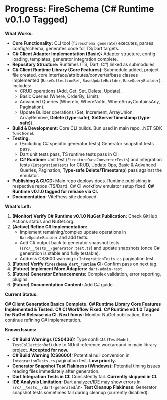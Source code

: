 <!-- Version: 1.11 | Last Updated: 2025-04-06 | Updated By: Cline -->
# Progress: FireSchema (C# Runtime v0.1.0 Tagged)

**What Works:**

-   **Core Functionality:** CLI tool (`fireschema generate`) executes, parses config/schema, generates code for TS/Dart targets.
-   **C# Client Adapter Implementation (Basic):** Adapter structure, config loading, templates, generator integration complete.
-   **Repository Structure:** Runtimes (TS, Dart, C#) linked as submodules.
-   **C# Client Runtime Library (Core Features):** Submodule added, project file created, core interface/attributes/converter/base classes implemented (`BaseCollectionRef`, `BaseUpdateBuilder`, `BaseQueryBuilder`). Includes:
    -   CRUD operations (Add, Get, Set, Delete, Update).
    -   Basic Queries (Where, OrderBy, Limit).
    -   Advanced Queries (WhereIn, WhereNotIn, WhereArrayContainsAny, Pagination).
    -   Update Builder operations (Set, Increment, ArrayUnion, ArrayRemove, **Delete (type-safe)**, **SetServerTimestamp (type-safe)**).
-   **Build &amp; Development:** Core CLI builds. Bun used in main repo. .NET SDK functional.
-   **Testing:**
    -   (Excluding C# specific generator tests) Generator snapshot tests pass.
    -   Dart unit tests pass, TS runtime tests pass in CI.
    -   **C# Runtime:** Unit test (`FirestoreDataConverterTests`) and integration tests (`IntegrationTests` for CRUD, Update Ops, Basic &amp; Advanced Queries, Pagination, **Type-safe Delete/Timestamp**) pass against the emulator.
-   **Publishing &amp; CI/CD:** Main repo deploys docs. Runtime publishing in respective repos (TS/Dart). C# CI workflow emulator setup fixed. **C# Runtime v0.1.0 tagged for release via CI.**
-   **Documentation:** VitePress site deployed.

**What's Left:**

1.  **(Monitor) Verify C# Runtime v0.1.0 NuGet Publication:** Check GitHub Actions status and NuGet.org.
2.  **(Active) Refine C# Implementation:**
    -   Implement remaining/complex update operations in `BaseUpdateBuilder` and add tests.
    -   Add C# output back to generator snapshot tests (`src/__tests__/generator.test.ts`) and update snapshots (once C# generation is stable and fully testable).
    -   Address CS8600 warning in `IntegrationTests.cs` pagination test.
3.  **(Future) Verify `fireschema_dart_runtime` CI:** Confirm pass on next tag.
4.  **(Future) Implement More Adapters:** `dart-admin-rest`.
5.  **(Future) Generator Enhancements:** Complex validation, error reporting, plugins.
6.  **(Future) Documentation Content:** Add C# guide.

**Current Status:**

**C# Client Generation Basics Complete.**
**C# Runtime Library Core Features Implemented &amp; Tested.**
**C# CI Workflow Fixed.**
**C# Runtime v0.1.0 Tagged for NuGet Release via CI.**
**Next focus:** Monitor NuGet publication, then continue refining C# implementation.

**Known Issues:**

-   **C# Build Warnings (CS0436):** Type conflicts (`TestModel`, `TestCollectionRef`) due to NUnit reference workaround in main library project. **Accepted for now.**
-   **C# Build Warning (CS8600):** Potential null conversion in `IntegrationTests.cs` pagination test. **Low priority.**
-   **Generator Snapshot Test Flakiness (Windows):** Potential timing issues reading files immediately after generation.
-   **Dart Integration Tests in CI:** Consistently fail. **Currently skipped in CI.**
-   **IDE Analysis Limitation:** Dart analyzer/IDE may show errors in `src/__tests__/dart-generated`.\\n-   **Test Cleanup Flakiness:** Generator snapshot tests sometimes fail during cleanup (currently disabled).

